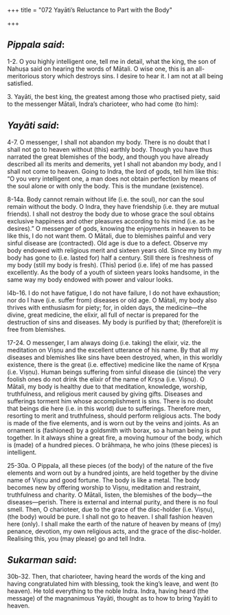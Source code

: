 +++
title = "072  Yayāti’s Reluctance to Part with the Body"

+++
 

## *Pippala said*:

1-2. O you highly intelligent one, tell me in detail, what the king, the son of Nahuṣa said on hearing the words of Mātali. O wise one, this is an all-meritorious story which destroys sins. I desire to hear it. I am not at all being satisfied.

3\. Yayāti, the best king, the greatest among those who practised piety, said to the messenger Mātali, Indra’s charioteer, who had come (to him):

## *Yayāti said*:

4-7. O messenger, I shall not abandon my body. There is no doubt that I shall not go to heaven without (this) earthly body. Though you have thus narrated the great blemishes of the body, and though you have already described all its merits and demerits, yet I shall not abandon my body, and I shall not come to heaven. Going to Indra, the lord of gods, tell him like this: “O you very intelligent one, a man does not obtain perfection by means of the soul alone or with only the body. This is the mundane (existence).

8-14a. Body cannot remain without life (i.e. the soul), nor can the soul remain without the body. O Indra, they have friendship (i.e. they are mutual friends). I shall not destroy the body due to whose grace the soul obtains exclusive happiness and other pleasures according to his mind (i.e. as he desires).” O messenger of gods, knowing the enjoyments in heaven to be like this, I do not want them. O Mātali, due to blemishes painful and very sinful disease are (contracted). Old age is due to a defect. Observe my body endowed with religious merit and sixteen years old. Since my birth my body has gone to (i.e. lasted for) half a century. Still there is freshness of my body (still my body is fresh). (This) period (i.e. life) of me has passed excellently. As the body of a youth of sixteen years looks handsome, in the same way my body endowed with power and valour looks.

l4b-16. I do not have fatigue, I do not have failure, I do not have exhaustion; nor do I have (i.e. suffer from) diseases or old age. O Mātali, my body also thrives with enthusiasm for piety; for, in olden days, the medicine—the divine, great medicine, the elixir, all full of nectar is prepared for the destruction of sins and diseases. My body is purified by that; (therefore)it is free from blemishes.

17-24. O messenger, I am always doing (i.e. taking) the elixir, viz. the meditation on Viṣṇu and the excellent utterance of his name. By that all my diseases and blemishes like sins have been destroyed, when, in this worldly existence, there is the great (i.e. effective) medicine like the name of Kṛṣṇa (i.e. Viṣṇu). Human beings suffering from sinful disease die (since) the very foolish ones do not drink the elixir of the name of Krṣṇa (i.e. Viṣṇu). O Mātali, my body is healthy due to that meditation, knowledge, worship, truthfulness, and religious merit caused by giving gifts. Diseases and sufferings torment him whose accomplishment is sins. There is no doubt that beings die here (i.e. in this world) due to sufferings. Therefore men, resorting to merit and truthfulness, should perform religious acts. The body is made of the five elements, and is worn out by the veins and joints. As an ornament is (fashioned) by a goldsmith with borax, so a human being is put together. In it always shine a great fire, a moving humour of the body, which is (made) of a hundred pieces. O brāhmaṇa, he who joins (these pieces) is intelligent.

25-30a. O Pippala, all these pieces (of the body) of the nature of the five elements and worn out by a hundred joints, are held together by the divine name of Viṣṇu and good fortune. The body is like a metal. The body becomes new by offering worship to Viṣṇu, meditation and restraint, truthfulness and charity. O Mātali, listen, the blemishes of the body—the diseases—perish. There is external and internal purity, and there is no foul smell. Then, O charioteer, due to the grace of the disc-holder (i.e. Viṣṇu), (the body) would be pure. I shall not go to heaven. I shall fashion heaven here (only). I shall make the earth of the nature of heaven by means of (my) penance, devotion, my own religious acts, and the grace of the disc-holder. Realising this, you (may please) go and tell Indra.

## *Sukarman said*:

30b-32. Then, that charioteer, having heard the words of the king and having congratulated him with blessing, took the king’s leave, and went (to heaven). He told everything to the noble Indra. Indra, having heard (the message) of the magnanimous Yayāti, thought as to how to bring Yayāti to heaven.


